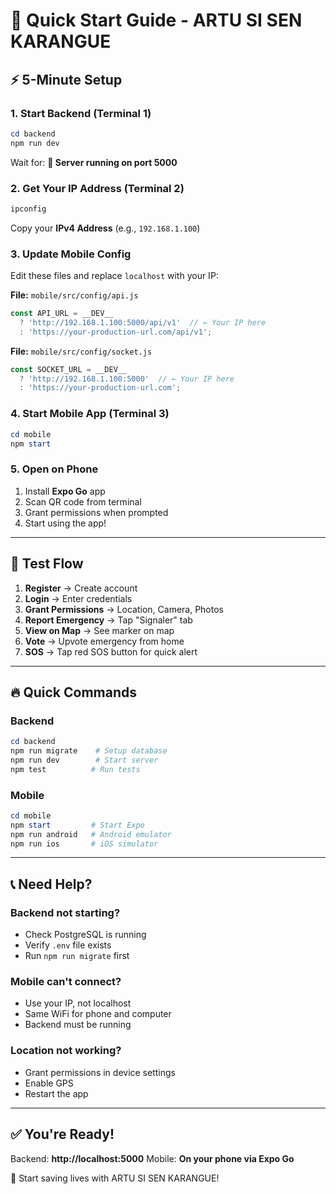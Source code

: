 # 🚀 Quick Start Guide - ARTU SI SEN KARANGUE

## ⚡ 5-Minute Setup

### 1. Start Backend (Terminal 1)
```powershell
cd backend
npm run dev
```

Wait for: **🚀 Server running on port 5000**

### 2. Get Your IP Address (Terminal 2)
```powershell
ipconfig
```

Copy your **IPv4 Address** (e.g., `192.168.1.100`)

### 3. Update Mobile Config
Edit these files and replace `localhost` with your IP:

**File:** `mobile/src/config/api.js`
```javascript
const API_URL = __DEV__ 
  ? 'http://192.168.1.100:5000/api/v1'  // ← Your IP here
  : 'https://your-production-url.com/api/v1';
```

**File:** `mobile/src/config/socket.js`
```javascript
const SOCKET_URL = __DEV__ 
  ? 'http://192.168.1.100:5000'  // ← Your IP here
  : 'https://your-production-url.com';
```

### 4. Start Mobile App (Terminal 3)
```powershell
cd mobile
npm start
```

### 5. Open on Phone
1. Install **Expo Go** app
2. Scan QR code from terminal
3. Grant permissions when prompted
4. Start using the app!

---

## 📱 Test Flow

1. **Register** → Create account
2. **Login** → Enter credentials
3. **Grant Permissions** → Location, Camera, Photos
4. **Report Emergency** → Tap "Signaler" tab
5. **View on Map** → See marker on map
6. **Vote** → Upvote emergency from home
7. **SOS** → Tap red SOS button for quick alert

---

## 🔥 Quick Commands

### Backend
```powershell
cd backend
npm run migrate    # Setup database
npm run dev        # Start server
npm test          # Run tests
```

### Mobile
```powershell
cd mobile
npm start         # Start Expo
npm run android   # Android emulator
npm run ios       # iOS simulator
```

---

## 📞 Need Help?

### Backend not starting?
- Check PostgreSQL is running
- Verify `.env` file exists
- Run `npm run migrate` first

### Mobile can't connect?
- Use your IP, not localhost
- Same WiFi for phone and computer
- Backend must be running

### Location not working?
- Grant permissions in device settings
- Enable GPS
- Restart the app

---

## ✅ You're Ready!

Backend: **http://localhost:5000**
Mobile: **On your phone via Expo Go**

🎉 Start saving lives with ARTU SI SEN KARANGUE!
